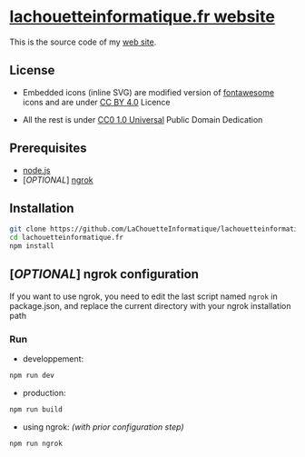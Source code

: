 # [lachouetteinformatique.fr website](https://lachouetteinformatique.fr)

This is the source code of my [web site](https://lachouetteinformatique.fr).

## License

* Embedded icons (inline SVG) are modified version of [fontawesome](https://fontawesome.com/license/free) icons  and are under [CC BY 4.0](https://creativecommons.org/licenses/by/4.0/) Licence

* All the rest is under [CC0 1.0 Universal](https://creativecommons.org/publicdomain/zero/1.0/deed.en) Public Domain Dedication

## Prerequisites

* [node.js](https://nodejs.org/en/)
* [*OPTIONAL*] [ngrok](https://ngrok.com/)

## Installation

```sh
git clone https://github.com/LaChouetteInformatique/lachouetteinformatique.fr.git
cd lachouetteinformatique.fr
npm install
```

## [*OPTIONAL*] ngrok configuration

If you want to use ngrok, you need to edit the last script named `ngrok` in package.json, and replace the current directory with your ngrok installation path

### Run

* developpement:

```sh
npm run dev
```

* production:

```sh
npm run build
```

* using ngrok: *(with prior configuration step)*

```sh
npm run ngrok
```
